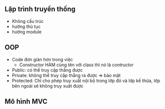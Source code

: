 ## Lập trình truyền thống
+ Không cấu trúc
+ hướng thủ tục
+ hướng module
## OOP
+ Code đơn giản hơn trong việc
    + Constructor
        HÀM cùng tên với class thì nó là contructor
+ Public: có thể truy cập thẳng được 
+ Private: không thể truy cập thẳng ra được => bảo mật
+ Protected: Chỉ cho phép truy xuất nội bộ trong lớp đó và lớp kế thừa, lớp bên ngoài
sẽ không truy xuât được
## Mô hình MVC
